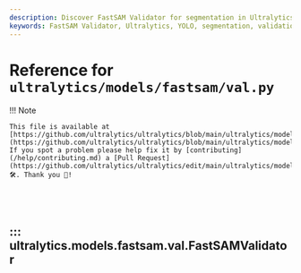 ```yaml
---
description: Discover FastSAM Validator for segmentation in Ultralytics YOLO. Learn how to validate with custom metrics and avoid common errors. Contribute on GitHub!.
keywords: FastSAM Validator, Ultralytics, YOLO, segmentation, validation, metrics, GitHub, contribute, documentation
---
```


# Reference for `ultralytics/models/fastsam/val.py`

!!! Note

    This file is available at [https://github.com/ultralytics/ultralytics/blob/main/ultralytics/models/fastsam/val.py](https://github.com/ultralytics/ultralytics/blob/main/ultralytics/models/fastsam/val.py). If you spot a problem please help fix it by [contributing](/help/contributing.md) a [Pull Request](https://github.com/ultralytics/ultralytics/edit/main/ultralytics/models/fastsam/val.py) 🛠️. Thank you 🙏!

<br><br>

## ::: ultralytics.models.fastsam.val.FastSAMValidator

<br><br>